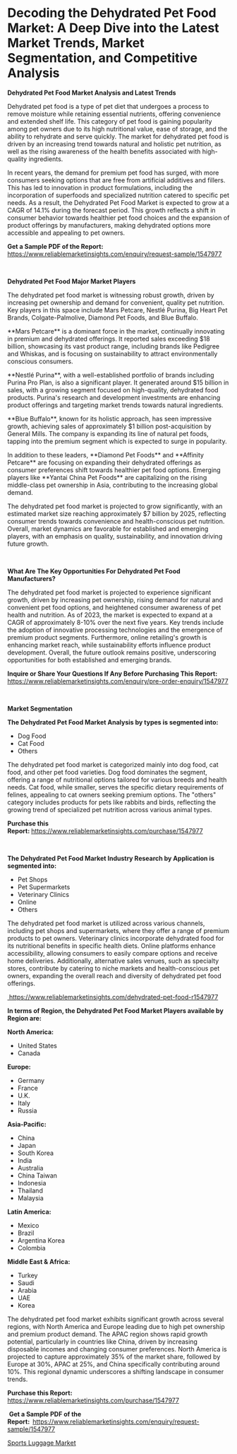 <p><h1>Decoding the Dehydrated Pet Food Market: A Deep Dive into the Latest Market Trends, Market Segmentation, and Competitive Analysis</h1></p><p><strong>Dehydrated Pet Food Market Analysis and Latest Trends</strong></p>
<p><p>Dehydrated pet food is a type of pet diet that undergoes a process to remove moisture while retaining essential nutrients, offering convenience and extended shelf life. This category of pet food is gaining popularity among pet owners due to its high nutritional value, ease of storage, and the ability to rehydrate and serve quickly. The market for dehydrated pet food is driven by an increasing trend towards natural and holistic pet nutrition, as well as the rising awareness of the health benefits associated with high-quality ingredients.</p><p>In recent years, the demand for premium pet food has surged, with more consumers seeking options that are free from artificial additives and fillers. This has led to innovation in product formulations, including the incorporation of superfoods and specialized nutrition catered to specific pet needs. As a result, the Dehydrated Pet Food Market is expected to grow at a CAGR of 14.1% during the forecast period. This growth reflects a shift in consumer behavior towards healthier pet food choices and the expansion of product offerings by manufacturers, making dehydrated options more accessible and appealing to pet owners.</p></p>
<p><strong>Get a Sample PDF of the Report:&nbsp;</strong> <a href="https://www.reliablemarketinsights.com/enquiry/request-sample/1547977?utm_campaign=2642&utm_medium=2&utm_source=Github&utm_content=ia&utm_term=05042025&utm_id=dehydrated-pet-food">https://www.reliablemarketinsights.com/enquiry/request-sample/1547977</a></p>
<p>&nbsp;</p>
<p><strong>Dehydrated Pet Food Major Market Players</strong></p>
<p><p>The dehydrated pet food market is witnessing robust growth, driven by increasing pet ownership and demand for convenient, quality pet nutrition. Key players in this space include Mars Petcare, Nestlé Purina, Big Heart Pet Brands, Colgate-Palmolive, Diamond Pet Foods, and Blue Buffalo.</p><p>**Mars Petcare** is a dominant force in the market, continually innovating in premium and dehydrated offerings. It reported sales exceeding $18 billion, showcasing its vast product range, including brands like Pedigree and Whiskas, and is focusing on sustainability to attract environmentally conscious consumers.</p><p>**Nestlé Purina**, with a well-established portfolio of brands including Purina Pro Plan, is also a significant player. It generated around $15 billion in sales, with a growing segment focused on high-quality, dehydrated food products. Purina's research and development investments are enhancing product offerings and targeting market trends towards natural ingredients.</p><p>**Blue Buffalo**, known for its holistic approach, has seen impressive growth, achieving sales of approximately $1 billion post-acquisition by General Mills. The company is expanding its line of natural pet foods, tapping into the premium segment which is expected to surge in popularity.</p><p>In addition to these leaders, **Diamond Pet Foods** and **Affinity Petcare** are focusing on expanding their dehydrated offerings as consumer preferences shift towards healthier pet food options. Emerging players like **Yantai China Pet Foods** are capitalizing on the rising middle-class pet ownership in Asia, contributing to the increasing global demand.</p><p>The dehydrated pet food market is projected to grow significantly, with an estimated market size reaching approximately $7 billion by 2025, reflecting consumer trends towards convenience and health-conscious pet nutrition. Overall, market dynamics are favorable for established and emerging players, with an emphasis on quality, sustainability, and innovation driving future growth.</p></p>
<p>&nbsp;</p>
<p><strong>What Are The Key Opportunities For Dehydrated Pet Food Manufacturers?</strong></p>
<p><p>The dehydrated pet food market is projected to experience significant growth, driven by increasing pet ownership, rising demand for natural and convenient pet food options, and heightened consumer awareness of pet health and nutrition. As of 2023, the market is expected to expand at a CAGR of approximately 8-10% over the next five years. Key trends include the adoption of innovative processing technologies and the emergence of premium product segments. Furthermore, online retailing's growth is enhancing market reach, while sustainability efforts influence product development. Overall, the future outlook remains positive, underscoring opportunities for both established and emerging brands.</p></p>
<p><strong>Inquire or Share Your Questions If Any Before Purchasing This Report:</strong> <a href="https://www.reliablemarketinsights.com/enquiry/pre-order-enquiry/1547977?utm_campaign=2642&utm_medium=2&utm_source=Github&utm_content=ia&utm_term=05042025&utm_id=dehydrated-pet-food">https://www.reliablemarketinsights.com/enquiry/pre-order-enquiry/1547977</a></p>
<p>&nbsp;</p>
<p><strong>Market Segmentation</strong></p>
<p><strong>The Dehydrated Pet Food Market Analysis by types is segmented into:</strong></p>
<p><ul><li>Dog Food</li><li>Cat Food</li><li>Others</li></ul></p>
<p><p>The dehydrated pet food market is categorized mainly into dog food, cat food, and other pet food varieties. Dog food dominates the segment, offering a range of nutritional options tailored for various breeds and health needs. Cat food, while smaller, serves the specific dietary requirements of felines, appealing to cat owners seeking premium options. The "others" category includes products for pets like rabbits and birds, reflecting the growing trend of specialized pet nutrition across various animal types.</p></p>
<p><strong>Purchase this Report:&nbsp;</strong><a href="https://www.reliablemarketinsights.com/purchase/1547977?utm_campaign=2642&utm_medium=2&utm_source=Github&utm_content=ia&utm_term=05042025&utm_id=dehydrated-pet-food">https://www.reliablemarketinsights.com/purchase/1547977</a></p>
<p>&nbsp;</p>
<p><strong>The Dehydrated Pet Food Market Industry Research by Application is segmented into:</strong></p>
<p><ul><li>Pet Shops</li><li>Pet Supermarkets</li><li>Veterinary Clinics</li><li>Online</li><li>Others</li></ul></p>
<p><p>The dehydrated pet food market is utilized across various channels, including pet shops and supermarkets, where they offer a range of premium products to pet owners. Veterinary clinics incorporate dehydrated food for its nutritional benefits in specific health diets. Online platforms enhance accessibility, allowing consumers to easily compare options and receive home deliveries. Additionally, alternative sales venues, such as specialty stores, contribute by catering to niche markets and health-conscious pet owners, expanding the overall reach and diversity of dehydrated pet food offerings.</p></p>
<p><a href="https://www.reliablemarketinsights.com/dehydrated-pet-food-r1547977?utm_campaign=2642&utm_medium=2&utm_source=Github&utm_content=ia&utm_term=05042025&utm_id=dehydrated-pet-food">&nbsp;https://www.reliablemarketinsights.com/dehydrated-pet-food-r1547977</a></p>
<p><strong>In terms of Region, the Dehydrated Pet Food Market Players available by Region are:</strong></p>
<p>
    <p> <strong> North America: </strong>
        <ul>
            <li>United States</li>
            <li>Canada</li>
        </ul>
        </p> 
    <p> <strong> Europe: </strong>
        <ul>
            <li>Germany</li>
            <li>France</li>
            <li>U.K.</li>
            <li>Italy</li>
            <li>Russia</li>
        </ul>
        </p> 
    <p> <strong> Asia-Pacific: </strong>
        <ul>
            <li>China</li>
            <li>Japan</li>
            <li>South Korea</li>
            <li>India</li>
            <li>Australia</li>
            <li>China Taiwan</li>
            <li>Indonesia</li>
            <li>Thailand</li>
            <li>Malaysia</li>
        </ul>
        </p> 
    <p> <strong> Latin America: </strong>
        <ul>
            <li>Mexico</li>
            <li>Brazil</li>
            <li>Argentina Korea</li>
            <li>Colombia</li>
        </ul>
        </p> 
    <p> <strong> Middle East & Africa: </strong>
        <ul>
            <li>Turkey</li>
            <li>Saudi</li>
            <li>Arabia</li>
            <li>UAE</li>
            <li>Korea</li>
        </ul>
    </p>
    </p>
<p><p>The dehydrated pet food market exhibits significant growth across several regions, with North America and Europe leading due to high pet ownership and premium product demand. The APAC region shows rapid growth potential, particularly in countries like China, driven by increasing disposable incomes and changing consumer preferences. North America is projected to capture approximately 35% of the market share, followed by Europe at 30%, APAC at 25%, and China specifically contributing around 10%. This regional dynamic underscores a shifting landscape in consumer trends.</p></p>
<p><strong>Purchase this Report: </strong><a href="https://www.reliablemarketinsights.com/purchase/1547977?utm_campaign=2642&utm_medium=2&utm_source=Github&utm_content=ia&utm_term=05042025&utm_id=dehydrated-pet-food">https://www.reliablemarketinsights.com/purchase/1547977</a></p>
<p>&nbsp;<strong>Get a Sample PDF of the Report:&nbsp;&nbsp;</strong><a href="https://www.reliablemarketinsights.com/enquiry/request-sample/1547977?utm_campaign=2642&utm_medium=2&utm_source=Github&utm_content=ia&utm_term=05042025&utm_id=dehydrated-pet-food">https://www.reliablemarketinsights.com/enquiry/request-sample/1547977</a></p>
<p><strong></strong></p>
<p><p><a href="https://github.com/ParvinKhatun77/Market-Research-Report-List-2/blob/main/sports-luggage-market.md?utm_campaign=2642&utm_medium=2&utm_source=Github&utm_content=ia&utm_term=05042025&utm_id=dehydrated-pet-food">Sports Luggage Market</a></p></p>